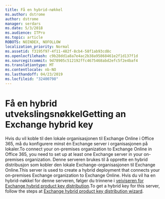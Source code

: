 ```yaml
---
title: Få en hybrid-nøkkel
ms.author: dstrome
author: dstrome
manager: serdars
ms.date: 5/3/2018
ms.audience: ITPro
ms.topic: article
ROBOTS: NOINDEX, NOFOLLOW
localization_priority: Normal
ms.assetid: f3195f97-4f11-482f-8cb4-58f1ab93cd8c
ms.openlocfilehash: c9b28dd1a8a7e4ac2b38a95868461e2f1d137f1d
ms.sourcegitcommit: 9d78905c512192ffc4675468abd2efc5f2e4baf4
ms.translationtype: MT
ms.contentlocale: nb-NO
ms.lasthandoff: 04/23/2019
ms.locfileid: "32400798"
---
```

# <a name="getting-an-exchange-hybrid-key"></a><span data-ttu-id="b38b3-102">Få en hybrid utvekslingsnøkkel</span><span class="sxs-lookup"><span data-stu-id="b38b3-102">Getting an Exchange hybrid key</span></span>

<span data-ttu-id="b38b3-103">Hvis du vil koble til den lokale organisasjonen til Exchange Online i Office 365, må du konfigurere minst én Exchange server i organisasjonen på lokaler.</span><span class="sxs-lookup"><span data-stu-id="b38b3-103">To connect your on-premises organization to Exchange Online in Office 365, you need to set up at least one Exchange server in your on-premises organization.</span></span> <span data-ttu-id="b38b3-104">Denne serveren brukes til å opprette en hybrid distribusjon som kobler den lokale Exchange-organisasjonen til Exchange Online.</span><span class="sxs-lookup"><span data-stu-id="b38b3-104">This server is used to create a hybrid deployment that connects your on-premises Exchange organization to Exchange Online.</span></span> <span data-ttu-id="b38b3-105">Hvis du vil ha en hybrid-nøkkel for denne serveren, følger du trinnene i [veiviseren for Exchange hybrid product key distribution](http://aka.ms/hybridkey).</span><span class="sxs-lookup"><span data-stu-id="b38b3-105">To get a hybrid key for this server, follow the steps at [Exchange hybrid product key distribution wizard](http://aka.ms/hybridkey).</span></span>
  

